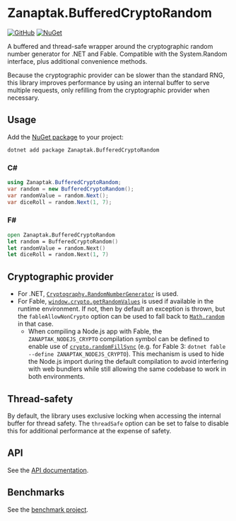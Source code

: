 # Zanaptak.BufferedCryptoRandom

[![GitHub](https://img.shields.io/badge/-github-gray?logo=github)](https://github.com/zanaptak/BufferedCryptoRandom) [![NuGet](https://img.shields.io/nuget/v/Zanaptak.BufferedCryptoRandom?logo=nuget)](https://www.nuget.org/packages/Zanaptak.BufferedCryptoRandom)

A buffered and thread-safe wrapper around the cryptographic random number generator for .NET and Fable. Compatible with the System.Random interface, plus additional convenience methods.

Because the cryptographic provider can be slower than the standard RNG, this library improves performance by using an internal buffer to serve multiple requests, only refilling from the cryptographic provider when necessary.

## Usage

Add the [NuGet package](https://www.nuget.org/packages/Zanaptak.BufferedCryptoRandom) to your project:
```
dotnet add package Zanaptak.BufferedCryptoRandom
```

### C#
```cs
using Zanaptak.BufferedCryptoRandom;
var random = new BufferedCryptoRandom();
var randomValue = random.Next();
var diceRoll = random.Next(1, 7);
```

### F#
```fs
open Zanaptak.BufferedCryptoRandom
let random = BufferedCryptoRandom()
let randomValue = random.Next()
let diceRoll = random.Next(1, 7)
```

## Cryptographic provider

  - For .NET, [`Cryptography.RandomNumberGenerator`](https://docs.microsoft.com/en-us/dotnet/api/system.security.cryptography.randomnumbergenerator?view=netstandard-2.0) is used.
  - For Fable, [`window.crypto.getRandomValues`](https://developer.mozilla.org/en-US/docs/Web/API/Crypto/getRandomValues) is used if available in the runtime environment. If not, then by default an exception is thrown, but the `fableAllowNonCrypto` option can be used to fall back to [`Math.random`](https://developer.mozilla.org/en-US/docs/Web/JavaScript/Reference/Global_Objects/Math/random) in that case.
      - When compiling a Node.js app with Fable, the `ZANAPTAK_NODEJS_CRYPTO` compilation symbol can be defined to enable use of [`crypto.randomFillSync`](https://nodejs.org/api/crypto.html#crypto_crypto_randomfillsync_buffer_offset_size) (e.g. for Fable 3: `dotnet fable --define ZANAPTAK_NODEJS_CRYPTO`). This mechanism is used to hide the Node.js import during the default compilation to avoid interfering with web bundlers while still allowing the same codebase to work in both environments.

## Thread-safety

By default, the library uses exclusive locking when accessing the internal buffer for thread safety. The `threadSafe` option can be set to false to disable this for additional performance at the expense of safety.

## API

See the [API documentation](https://github.com/zanaptak/BufferedCryptoRandom/blob/main/doc/api.md).

## Benchmarks

See the [benchmark project](https://github.com/zanaptak/BufferedCryptoRandom/tree/main/benchmark).

